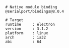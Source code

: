     # Native module binding
    @serialport/bindings@8.0.4
    
    # Target
    runtime     : electron 
    version     : 3.1.2
    platform    : linux
    arch        : ia32
    abi         : 64

